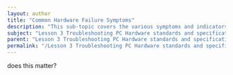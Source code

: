 ```yaml
---
layout: author
title: "Common Hardware Failure Symptoms"
description: "This sub-topic covers the various symptoms and indicators that suggest hardware failures in a PC environment. Understanding these symptoms is crucial for effective troubleshooting and can greatly expedite the diagnosis process. Common symptoms include unusual noises from components, failure to power on, random reboots, system freezes, and error messages related to hardware. This sub-topic provides insights into recognizing these issues, differentiating between hardware and software problems, and preparing for further diagnostics and repairs."
subject: "Lesson 3 Troubleshooting PC Hardware standards and specifications"
parent: "Lesson 3 Troubleshooting PC Hardware standards and specifications"
permalink: "/Lesson 3 Troubleshooting PC Hardware standards and specifications/Common Hardware Failure Symptoms/"
---
```


does this matter?
